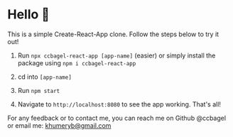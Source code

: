 # Hello 👋

This is a simple Create-React-App clone. Follow the steps below to try it out!

1. Run `npx ccbagel-react-app [app-name]` (easier) or simply install the package using `npm i ccbagel-react-app`

2. cd into `[app-name]` 

3. Run `npm start`

4. Navigate to `http://localhost:8080` to see the app working. That's all!



For any feedback or to contact me, you can reach me on Github @ccbagel or email me: khumeryb@gmail.com
